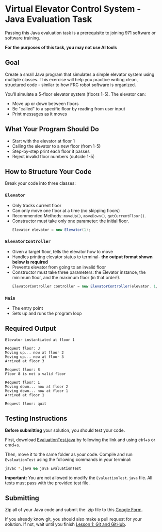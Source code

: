 # Virtual Elevator Control System - Java Evaluation Task

Passing this Java evaluation task is a prerequisite to joining 971 software or software training.

**For the purposes of this task, you may not use AI tools**

## Goal

Create a small Java program that simulates a simple elevator system using multiple classes.
This exercise will help you practice writing clean, structured code - similar to how FRC robot software is organized.

You’ll simulate a 5-floor elevator system (floors 1-5). The elevator can:

- Move up or down between floors
- Be "called" to a specific floor by reading from user input
- Print messages as it moves

## What Your Program Should Do

- Start with the elevator at floor 1
- Calling the elevator to a new floor (from 1-5)
- Step-by-step print each floor it passes
- Reject invalid floor numbers (outside 1-5)

## How to Structure Your Code

Break your code into three classes:

### `Elevator`

- Only tracks current floor
- Can only move one floor at a time (no skipping floors)
- Recommended Methods: `moveUp()`, `moveDown()`, `getCurrentFloor()`.
- Constructor must take only one parameter: the initial floor.
  ```java
  Elevator elevator = new Elevator(1);
  ```

### `ElevatorController`

- Given a target floor, tells the elevator how to move
- Handles printing elevator status to terminal- **the output format shown below is required**
- Prevents elevator from going to an invalid floor
- Constructor must take three parameters: the Elevator instance, the minimum floor, and the maximum floor (in that order!).
  ```java
  ElevatorController controller = new ElevatorController(elevator, 1, 5);
  ```

### `Main`

- The entry point
- Sets up and runs the program loop

## Required Output

```
Elevator instantiated at floor 1

Request floor: 3
Moving up... now at floor 2
Moving up... now at floor 3
Arrived at floor 3

Request floor: 8
Floor 8 is not a valid floor

Request floor: 1
Moving down... now at floor 2
Moving down... now at floor 1
Arrived at floor 1

Request floor: quit
```

## Testing Instructions

**Before submitting** your solution, you should test your code. 

First, download [EvaluationTest.java](https://raw.githubusercontent.com/frc971/training-2025/refs/heads/main/tasks/java-evaluation/EvaluationTest.java?token=GHSAT0AAAAAADGP5OAHS7XKDUCVQPBODVCW2DDODJQ) by following the link and using ctrl+s or cmd+s.

Then, move it to the same folder as your code. Compile and run `EvaluationTest` using the following commands in your terminal:

```sh
javac *.java && java EvaluationTest
```

**Important:** You are not allowed to modify the `EvaluationTest.java` file. All tests must pass with the provided test file.

## Submitting

Zip all of your Java code and submit the .zip file to this [Google Form]([url](https://docs.google.com/forms/d/e/1FAIpQLSfSJd_nU7-JBHtFHVfRChaB__2itP_dObZsmqgIaN7TRPo2oA/viewform)).

If you already know git, you should also make a pull request for your solution. If not, wait until you finish [Lesson 1: Git and GitHub]([url](https://github.com/frc971/training-2025/wiki/Lesson-1:-Intro-to-Git-&-GitHub)).
